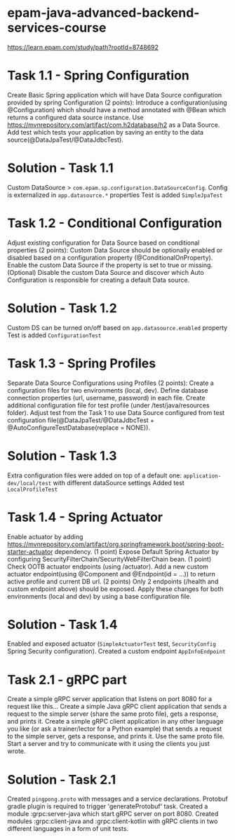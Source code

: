 # epam-java-advanced-backend-services-course
https://learn.epam.com/study/path?rootId=8748692

# Task 1.1 - Spring Configuration
Create Basic Spring application which will have Data Source configuration provided by spring Configuration (2 points):
Introduce a configuration(using @Configuration) which should have a method annotated with @Bean which returns a configured data source instance.
Use https://mvnrepository.com/artifact/com.h2database/h2 as a Data Source.
Add test which tests your application by saving an entity to the data source(@DataJpaTest/@DataJdbcTest).

# Solution - Task 1.1
Custom DataSource > `com.epam.sp.configuration.DataSourceConfig`. Config is externalized in `app.datasource.*` properties
Test is added `SimpleJpaTest`

# Task 1.2 - Conditional Configuration
Adjust existing configuration for Data Source based on conditional properties (2 points):
Custom Data Source should be optionally enabled or disabled based on a configuration property (@ConditionalOnProperty).
Enable the custom Data Source if the property is set to true or missing.
(Optional) Disable the custom Data Source and discover which Auto Configuration is responsible for creating a default Data source.

# Solution - Task 1.2
Custom DS can be turned on/off based on `app.datasource.enabled` property
Test is added `ConfigurationTest`

# Task 1.3 - Spring Profiles
Separate Data Source Configurations using Profiles (2 points):
Create a configuration files for two environments (local, dev).
Define database connection properties (url, username, password) in each file.
Create additional configuration file for test profile (under /test/java/resources folder).
Adjust test from the Task 1 to use Data Source configured from test configuration file(@DataJpaTest/@DataJdbcTest + @AutoConfigureTestDatabase(replace = NONE)).

# Solution - Task 1.3
Extra configuration files were added on top of a default one: `application-dev/local/test` with different dataSource settings
Added test `LocalProfileTest`

# Task 1.4 - Spring Actuator
Enable actuator by adding https://mvnrepository.com/artifact/org.springframework.boot/spring-boot-starter-actuator dependency. (1 point)
Expose Default Spring Actuator by configuring SecurityFilterChain/SecurityWebFilterChain bean. (1 point)
Check OOTB actuator endpoints (using /actuator).
Add a new custom actuator endpoint(using @Component and @Endpoint(id = ...)) to return active profile and current DB url. (2 points)
Only 2 endpoints (/health and custom endpoint above) should be exposed. Apply these changes for both environments (local and dev) by using a base configuration file.

# Solution - Task 1.4
Enabled and exposed actuator (`SimpleActuatorTest` test, `SecurityConfig` Spring Security configuration). Created a custom endpoint `AppInfoEndpoint`

# Task 2.1 - gRPC part
Create a simple gRPC server application that listens on port 8080 for a request like this...
Create a simple Java gRPC client application that sends a request to the simple server (share the same proto file), gets a response, and prints it.
Create a simple gRPC client application in any other language you like (or ask a trainer/lector for a Python example) that sends a request to the simple server, gets a response, and prints it. Use the same proto file.
Start a server and try to communicate with it using the clients you just wrote.

# Solution - Task 2.1
Created `pingpong.proto` with messages and a service declarations. Protobuf gradle plugin is required to trigger 'generateProtobuf' task.
Created a module :grpc:server-java which start gRPC server on port 8080.
Created modules :grpc:client-java and :grpc:client-kotlin with gRPC clients in two different languages in a form of unit tests.






